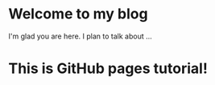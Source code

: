 # Welcome to my blog

I'm glad you are here. I plan to talk about ...

# This is GitHub pages tutorial!
